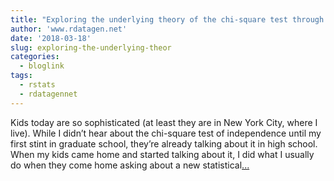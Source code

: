 ```yaml
---
title: "Exploring the underlying theory of the chi-square test through simulation - part 1"
author: 'www.rdatagen.net'
date: '2018-03-18'
slug: exploring-the-underlying-theor
categories:
  - bloglink
tags:
  - rstats
  - rdatagennet
---
```


Kids today are so sophisticated (at least they are in New York City, where I live). While I didn’t hear about the chi-square test of independence until my first stint in graduate school, they’re already talking about it in high school. When my kids came home and started talking about it, I did what I usually do when they come home asking about a new statistical[... <i class="fas fa-external-link-alt"></i>](https://www.rdatagen.net/post/a-little-intuition-and-simulation-behind-the-chi-square-test-of-independence/)

